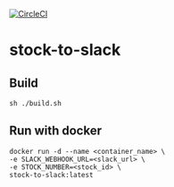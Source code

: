 [![CircleCI](https://circleci.com/gh/kimeuichan/stock-to-slack.svg?style=shield)](https://circleci.com/gh/kimeuichan/stock-to-slack)
# stock-to-slack

## Build
```shell script
sh ./build.sh
```

## Run with docker
```shell script
docker run -d --name <container_name> \
-e SLACK_WEBHOOK_URL=<slack_url> \
-e STOCK_NUMBER=<stock_id> \
stock-to-slack:latest
```
